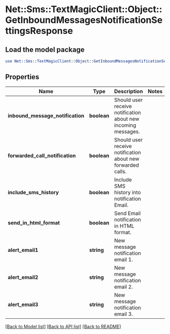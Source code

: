 # Net::Sms::TextMagicClient::Object::GetInboundMessagesNotificationSettingsResponse

## Load the model package
```perl
use Net::Sms::TextMagicClient::Object::GetInboundMessagesNotificationSettingsResponse;
```

## Properties
Name | Type | Description | Notes
------------ | ------------- | ------------- | -------------
**inbound_message_notification** | **boolean** | Should user receive notification about new incoming messages. | 
**forwarded_call_notification** | **boolean** | Should user receive notification about new forwarded calls. | 
**include_sms_history** | **boolean** | Include SMS history into notification Email. | 
**send_in_html_format** | **boolean** | Send Email notification in HTML format. | 
**alert_email1** | **string** | New message notification email 1. | 
**alert_email2** | **string** | New message notification email 2. | 
**alert_email3** | **string** | New message notification email 3. | 

[[Back to Model list]](../README.md#documentation-for-models) [[Back to API list]](../README.md#documentation-for-api-endpoints) [[Back to README]](../README.md)


